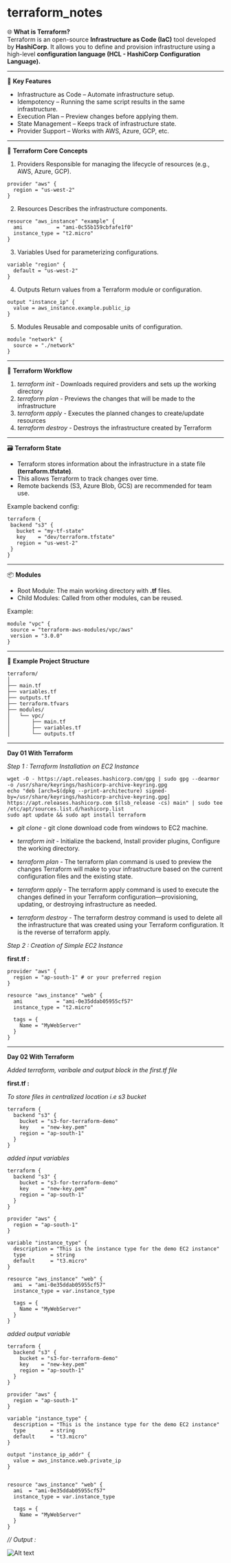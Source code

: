 # terraform_notes

🌐 **What is Terraform?** <br>
Terraform is an open-source **Infrastructure as Code (IaC)** tool developed by **HashiCorp**. It allows you to define and provision infrastructure using a high-level **configuration language (HCL - HashiCorp Configuration Language).**

<hr>

🧱 **Key Features**
 - Infrastructure as Code – Automate infrastructure setup.
 - Idempotency – Running the same script results in the same infrastructure.
 - Execution Plan – Preview changes before applying them.
 - State Management – Keeps track of infrastructure state.
 - Provider Support – Works with AWS, Azure, GCP, etc.

<hr>

🔧 **Terraform Core Concepts**
1. Providers
Responsible for managing the lifecycle of resources (e.g., AWS, Azure, GCP).
```ssh
provider "aws" {
  region = "us-west-2"
}
```

2. Resources
Describes the infrastructure components.
```ssh
resource "aws_instance" "example" {
  ami           = "ami-0c55b159cbfafe1f0"
  instance_type = "t2.micro"
}
```

3. Variables
Used for parameterizing configurations.
```ssh
variable "region" {
  default = "us-west-2"
}
```

4. Outputs
Return values from a Terraform module or configuration.
```ssh
output "instance_ip" {
  value = aws_instance.example.public_ip
}
```

5. Modules
Reusable and composable units of configuration.
```ssh
module "network" {
  source = "./network"
}
```

<hr>

🔁 **Terraform Workflow** <br>
1. *terraform init*      - Downloads required providers and sets up the working directory <br>
2. *terraform plan*      - Previews the changes that will be made to the infrastructure <br>
3. *terraform apply*     - Executes the planned changes to create/update resources <br>
4. *terraform destroy*   - Destroys the infrastructure created by Terraform <br>

<hr>

🗃 **Terraform State** <br>
 - Terraform stores information about the infrastructure in a state file **(terraform.tfstate)**. <br>
 - This allows Terraform to track changes over time.  <br>
 - Remote backends (S3, Azure Blob, GCS) are recommended for team use. <br>

 Example backend config: <br>
 ```ssh
 terraform {
  backend "s3" {
    bucket = "my-tf-state"
    key    = "dev/terraform.tfstate"
    region = "us-west-2"
  }
 }
```

<hr>

📦 **Modules** <br>
 - Root Module: The main working directory with **.tf** files. <br>
 - Child Modules: Called from other modules, can be reused. <br>

 Example: <br>
 ```ssh
module "vpc" {
  source = "terraform-aws-modules/vpc/aws"
  version = "3.0.0"
}
```

<hr>

📘 **Example Project Structure**
```ssh
terraform/
│
├── main.tf
├── variables.tf
├── outputs.tf
├── terraform.tfvars
├── modules/
│   └── vpc/
│       ├── main.tf
│       ├── variables.tf
│       └── outputs.tf
```

<hr>


**Day 01 With Terraform**

*Step 1 : Terraform Installation on EC2 Instance* <br>

```ssh
wget -O - https://apt.releases.hashicorp.com/gpg | sudo gpg --dearmor -o /usr/share/keyrings/hashicorp-archive-keyring.gpg
echo "deb [arch=$(dpkg --print-architecture) signed-by=/usr/share/keyrings/hashicorp-archive-keyring.gpg] https://apt.releases.hashicorp.com $(lsb_release -cs) main" | sudo tee /etc/apt/sources.list.d/hashicorp.list
sudo apt update && sudo apt install terraform
```

 - *git clone* - git clone <link> download code from windows to EC2 machine.  <br>
 
 - *terraform init* - Initialize the backend, Install provider plugins, Configure the working directory. <br>
 
 - *terraform plan* - The terraform plan command is used to preview the changes Terraform will make to your infrastructure based on the current configuration files and the existing state. <br>
 
 - *terraform apply* - The terraform apply command is used to execute the changes defined in your Terraform configuration—provisioning, updating, or destroying infrastructure as needed. <br>
 
 - *terraform destroy* - The terraform destroy command is used to delete all the infrastructure that was created using your Terraform configuration. It is the reverse of terraform apply. <br>

*Step 2 : Creation of Simple EC2 Instance*  <br>

**first.tf :**

```ssh
provider "aws" {
  region = "ap-south-1" # or your preferred region
}

resource "aws_instance" "web" {
  ami           = "ami-0e35ddab05955cf57"
  instance_type = "t2.micro"

  tags = {
    Name = "MyWebServer"
  }
}
```

<hr>

**Day 02 With Terraform**

*Added terraform, varibale and output block in the first.tf file*

**first.tf :**

*To store files in centralized location i.e s3 bucket*
```ssh
terraform {
  backend "s3" {
    bucket = "s3-for-terraform-demo"
    key    = "new-key.pem"
    region = "ap-south-1"
  }
}
```

*added input variables*
```ssh
terraform {
  backend "s3" {
    bucket = "s3-for-terraform-demo"
    key    = "new-key.pem"
    region = "ap-south-1"
  }
}

provider "aws" {
  region = "ap-south-1" 
}

variable "instance_type" {
  description = "This is the instance type for the demo EC2 instance"
  type        = string
  default     = "t3.micro"
}

resource "aws_instance" "web" {
  ami  = "ami-0e35ddab05955cf57"
  instance_type = var.instance_type

  tags = {
    Name = "MyWebServer"
  }
}
```

*added output variable*

```ssh
terraform {
  backend "s3" {
    bucket = "s3-for-terraform-demo"
    key    = "new-key.pem"
    region = "ap-south-1"
  }
}

provider "aws" {
  region = "ap-south-1" 
}

variable "instance_type" {
  description = "This is the instance type for the demo EC2 instance"
  type        = string
  default     = "t3.micro"
}

output "instance_ip_addr" {
  value = aws_instance.web.private_ip
}


resource "aws_instance" "web" {
  ami  = "ami-0e35ddab05955cf57"
  instance_type = var.instance_type

  tags = {
    Name = "MyWebServer"
  }
}
```

*// Output :*

![Alt text](output.png)

